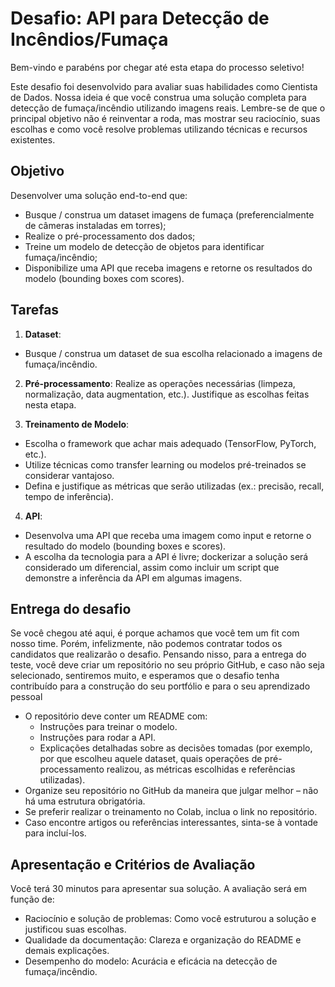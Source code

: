 # Desafio: API para Detecção de Incêndios/Fumaça

Bem-vindo e parabéns por chegar até esta etapa do processo seletivo!

Este desafio foi desenvolvido para avaliar suas habilidades como Cientista de Dados. Nossa ideia é que você construa uma solução completa para detecção de fumaça/incêndio utilizando imagens reais. Lembre-se de que o principal objetivo não é reinventar a roda, mas mostrar seu raciocínio, suas escolhas e como você resolve problemas utilizando técnicas e recursos existentes.

## Objetivo
Desenvolver uma solução end-to-end que:
- Busque / construa um dataset imagens de fumaça (preferencialmente de câmeras instaladas em torres);
- Realize o pré-processamento dos dados;
- Treine um modelo de detecção de objetos para identificar fumaça/incêndio;
- Disponibilize uma API que receba imagens e retorne os resultados do modelo (bounding boxes com scores).

## Tarefas
1. **Dataset**:
  - Busque / construa um dataset de sua escolha relacionado a imagens de fumaça/incêndio.

2. **Pré-processamento**: Realize as operações necessárias (limpeza, normalização, data augmentation, etc.). Justifique as escolhas feitas nesta etapa.

3. **Treinamento de Modelo**:
- Escolha o framework que achar mais adequado (TensorFlow, PyTorch, etc.).
- Utilize técnicas como transfer learning ou modelos pré-treinados se considerar vantajoso.
- Defina e justifique as métricas que serão utilizadas (ex.: precisão, recall, tempo de inferência).

4. **API**:
- Desenvolva uma API que receba uma imagem como input e retorne o resultado do modelo (bounding boxes e scores).
- A escolha da tecnologia para a API é livre; dockerizar a solução será considerado um diferencial, assim como incluir um script que demonstre a inferência da API em algumas imagens.

## Entrega do desafio
Se você chegou até aqui, é porque achamos que você tem um fit com nosso time. Porém, infelizmente, não podemos contratar todos os candidatos que realizarão o desafio. Pensando nisso, para a entrega do teste, você deve criar um repositório no seu próprio GitHub, e caso não seja selecionado, sentiremos muito, e esperamos que o desafio tenha contribuído para a construção do seu portfólio e para o seu aprendizado pessoal

- O repositório deve conter um README com:
  - Instruções para treinar o modelo.
  - Instruções para rodar a API.
  - Explicações detalhadas sobre as decisões tomadas (por exemplo, por que escolheu aquele dataset, quais operações de pré-processamento realizou, as métricas escolhidas e referências utilizadas).
- Organize seu repositório no GitHub da maneira que julgar melhor – não há uma estrutura obrigatória.
- Se preferir realizar o treinamento no Colab, inclua o link no repositório.
- Caso encontre artigos ou referências interessantes, sinta-se à vontade para incluí-los.

## Apresentação e Critérios de Avaliação

Você terá 30 minutos para apresentar sua solução.
A avaliação será em função de: 
- Raciocínio e solução de problemas: Como você estruturou a solução e justificou suas escolhas.
- Qualidade da documentação: Clareza e organização do README e demais explicações.
- Desempenho do modelo: Acurácia e eficácia na detecção de fumaça/incêndio.